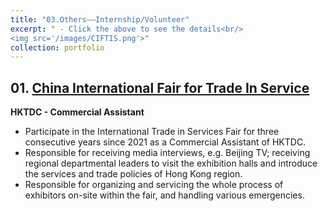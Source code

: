 ```yaml
---
title: "03.Others——Internship/Volunteer"
excerpt: " - Click the above to see the details<br/>
<img src='/images/CIFTIS.png'>"
collection: portfolio
---
```


## 01. [China International Fair for Trade In Service](https://www.ciftis.org/en/article/62543/)
**HKTDC - Commercial Assistant** 
 - Participate in the International Trade in Services Fair for three consecutive years since 2021 as a Commercial Assistant of HKTDC.
 - Responsible for receiving media interviews, e.g. Beijing TV; receiving regional departmental leaders to visit the exhibition halls and introduce the services and trade policies of Hong Kong region.
 - Responsible for organizing and servicing the whole process of exhibitors on-site within the fair, and handling various emergencies.